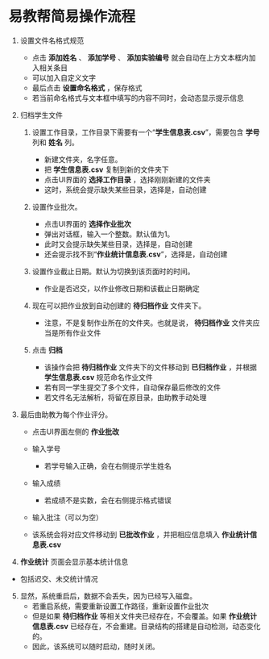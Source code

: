 # 易教帮简易操作流程


1. 设置文件名格式规范

   - 点击 **添加姓名** 、 **添加学号** 、 **添加实验编号** 就会自动在上方文本框内加入相关条目
   - 可以加入自定义文字
   - 最后点击 **设置命名格式** ，保存格式
   - 若当前命名格式与文本框中填写的内容不同时，会动态显示提示信息
2. 归档学生文件

   1. 设置工作目录，工作目录下需要有一个“**学生信息表.csv**”，需要包含 **学号** 列和 **姓名** 列。

      - 新建文件夹，名字任意。
      - 把 **学生信息表.csv** 复制到新的文件夹下
      - 点击UI界面的 **选择工作目录** ，选择刚刚新建的文件夹
      - 这时，系统会提示缺失某些目录，选择是，自动创建
   2. 设置作业批次。

      - 点击UI界面的 **选择作业批次**
      - 弹出对话框，输入一个整数。默认值为1。
      - 此时又会提示缺失某些目录，选择是，自动创建
      - 还会提示找不到“**作业统计信息表.csv**”，选择是，自动创建
   3. 设置作业截止日期。默认为切换到该页面时的时间。

      - 作业是否迟交，以作业修改日期和该截止日期确定
   4. 现在可以把作业放到自动创建的 **待归档作业** 文件夹下。

      - 注意，不是复制作业所在的文件夹。也就是说， **待归档作业** 文件夹应当是所有作业文件
   5. 点击 **归档** 

      - 该操作会把 **待归档作业** 文件夹下的文件移动到 **已归档作业** ，并根据 **学生信息表.csv** 规范命名作业文件
      - 若有同一学生提交了多个文件，自动保存最后修改的文件
      - 若文件名无法解析，将留在原目录，由助教手动处理
3. 最后由助教为每个作业评分。

   - 点击UI界面左侧的 **作业批改** 
   - 输入学号

     - 若学号输入正确，会在右侧提示学生姓名
   - 输入成绩
     - 若成绩不是实数，会在右侧提示格式错误
   - 输入批注（可以为空）
   - 该系统会将对应文件移动到 **已批改作业** ，并把相应信息填入 **作业统计信息表.csv** 
4.  **作业统计** 页面会显示基本统计信息

   - 包括迟交、未交统计情况
5. 显然，系统重启后，数据不会丢失，因为已经写入磁盘。
   - 若重启系统，需要重新设置工作路径，重新设置作业批次
   - 但是如果 **待归档作业** 等相关文件夹已经存在，不会覆盖。如果 **作业统计信息表.csv** 已经存在，不会重建。目录结构的搭建是自动检测，动态变化的。
   - 因此，该系统可以随时启动，随时关闭。



